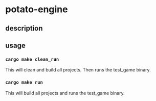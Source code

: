 # potato-engine

## description

## usage

### ```cargo make clean_run```
This will clean and build all projects. Then runs the test_game binary.

### ```cargo make run```
This will build all projects and runs the test_game binary.